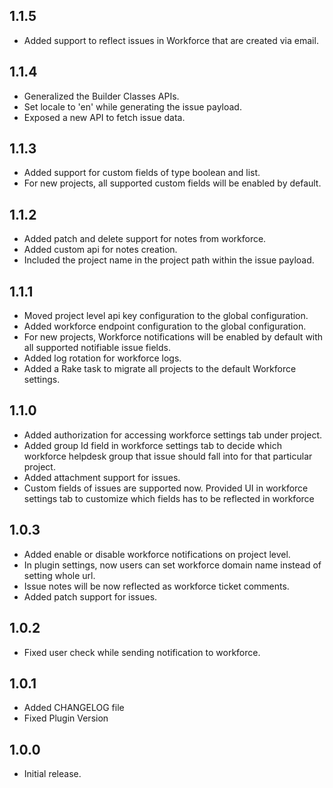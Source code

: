## 1.1.5
  * Added support to reflect issues in Workforce that are created via email.

## 1.1.4
  * Generalized the Builder Classes APIs.
  * Set locale to 'en' while generating the issue payload.
  * Exposed a new API to fetch issue data.

## 1.1.3

* Added support for custom fields of type boolean and list.
* For new projects, all supported custom fields will be enabled by default.

## 1.1.2

* Added patch and delete support for notes from workforce.
* Added custom api for notes creation.
* Included the project name in the project path within the issue payload.

## 1.1.1

* Moved project level api key configuration to the global configuration.
* Added workforce endpoint configuration to the global configuration.
* For new projects, Workforce notifications will be enabled by default with all supported notifiable issue fields.
* Added log rotation for workforce logs.
* Added a Rake task to migrate all projects to the default Workforce settings.

## 1.1.0

* Added authorization for accessing workforce settings tab under project.
* Added group Id field in workforce settings tab to decide which workforce helpdesk group that issue should fall into
  for that particular project.
* Added attachment support for issues.
* Custom fields of issues are supported now. Provided UI in workforce settings tab to customize which fields has to be
  reflected in workforce

## 1.0.3

* Added enable or disable workforce notifications on project level.
* In plugin settings, now users can set workforce domain name instead of setting whole url.
* Issue notes will be now reflected as workforce ticket comments.
* Added patch support for issues.

## 1.0.2

* Fixed user check while sending notification to workforce.

## 1.0.1

* Added CHANGELOG file
* Fixed Plugin Version

## 1.0.0

* Initial release.
